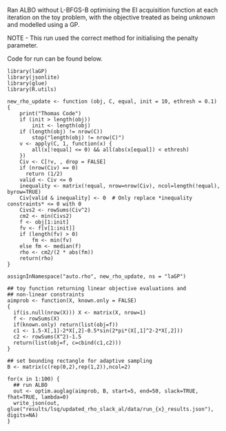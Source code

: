 Ran ALBO without L-BFGS-B optimising the EI acquisition function at each iteration on
the toy problem, with the objective treated as being *unknown* and modelled using a GP.

NOTE - This run used the correct method for initialising the penalty parameter.

Code for run can be found below.

```
library(laGP)
library(jsonlite)
library(glue)
library(R.utils)

new_rho_update <- function (obj, C, equal, init = 10, ethresh = 0.1)
{
    print("Thomas Code")
    if (init > length(obj))
        init <- length(obj)
    if (length(obj) != nrow(C))
        stop("length(obj) != nrow(C)")
    v <- apply(C, 1, function(x) {
        all(x[!equal] <= 0) && all(abs(x[equal]) < ethresh)
    })
    Civ <- C[!v, , drop = FALSE]
    if (nrow(Civ) == 0)
      return (1/2)
    valid <- Civ <= 0
    inequality <- matrix(!equal, nrow=nrow(Civ), ncol=length(!equal), byrow=TRUE)
    Civ[valid & inequality] <- 0  # Only replace *inequality constraints* <= 0 with 0
    Civs2 <- rowSums(Civ^2)
    cm2 <- min(Civs2)
    f <- obj[1:init]
    fv <- f[v[1:init]]
    if (length(fv) > 0)
        fm <- min(fv)
    else fm <- median(f)
    rho <- cm2/(2 * abs(fm))
    return(rho)
}

assignInNamespace("auto.rho", new_rho_update, ns = "laGP")

## toy function returning linear objective evaluations and
## non-linear constraints
aimprob <- function(X, known.only = FALSE)
{
  if(is.null(nrow(X))) X <- matrix(X, nrow=1)
  f <- rowSums(X)
  if(known.only) return(list(obj=f))
  c1 <- 1.5-X[,1]-2*X[,2]-0.5*sin(2*pi*(X[,1]^2-2*X[,2]))
  c2 <- rowSums(X^2)-1.5
  return(list(obj=f, c=cbind(c1,c2)))
}

## set bounding rectangle for adaptive sampling
B <- matrix(c(rep(0,2),rep(1,2)),ncol=2)

for(x in 1:100) {
  ## run ALBO
  out <- optim.auglag(aimprob, B, start=5, end=50, slack=TRUE, fhat=TRUE, lambda=0)
  write_json(out, glue("results/lsq/updated_rho_slack_al/data/run_{x}_results.json"), digits=NA)
}



```


